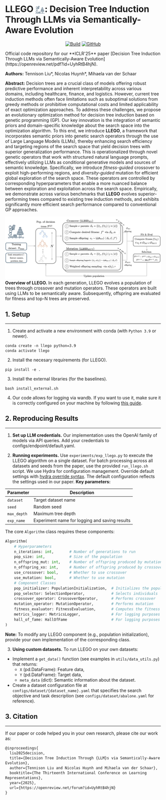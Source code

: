 # LLEGO <img src="figures/llego_man.png" alt="LLEGO" width="30" style="vertical-align:middle">: Decision Tree Induction Through LLMs via Semantically-Aware Evolution 
<p align="center">
    <a href="https://github.com/nicolashuynh/LLEGO/actions/workflows/python-app.yml/badge.svg"><img alt="Build" src="https://github.com/nicolashuynh/LLEGO/actions/workflows/python-app.yml/badge.svg"></a>
    <a href="https://github.com/nicolashuynh/LLEGO/blob/main/LICENSE"><img alt="GitHub" src="https://img.shields.io/github/license/nicolashuynh/LLEGO.svg?color=blue"></a>
</p>
Official code repository for our **ICLR'25** paper [Decision Tree Induction Through LLMs via Semantically-Aware Evolution](https://openreview.net/pdf?id=UyhRtB4hjN).

**Authors:** Tennison Liu*, Nicolas Huynh*, Mihaela van der Schaar

**Abstract:** Decision trees are a crucial class of models offering robust predictive performance and inherent interpretability across various domains, including healthcare, finance, and logistics. However, current tree induction methods often face limitations such as suboptimal solutions from greedy methods or prohibitive computational costs and limited applicability of exact optimization approaches. To address these challenges, we propose an evolutionary optimization method for decision tree induction based on genetic programming (GP). Our key innovation is the integration of semantic priors and domain-specific knowledge about the search space into the optimization algorithm. To this end, we introduce **LLEGO**, a framework that incorporates semantic priors into genetic search operators through the use of Large Language Models (LLMs), thereby enhancing search efficiency and targeting regions of the search space that yield decision trees with superior generalization performance. This is operationalized through novel genetic operators that work with structured natural language prompts, effectively utilizing LLMs as conditional generative models and sources of semantic knowledge. Specifically, we introduce *fitness-guided* crossover to exploit high-performing regions, and *diversity-guided* mutation for efficient global exploration of the search space. These operators are controlled by corresponding hyperparameters that enable a more nuanced balance between exploration and exploitation across the search space. Empirically, we demonstrate across various benchmarks that **LLEGO** evolves superior-performing trees compared to existing tree induction methods, and exhibits significantly more efficient search performance compared to conventional GP approaches.

![LLEGO Overview](./figures/method_overview.png)
**Overview of LLEGO.** In each generation, LLEGO evolves a population of trees through crossover and mutation operators. These operators are built using LLMs to be semantically aware. Subsequently, offspring are evaluated for fitness and top-N trees are preserved.

 
## 1. Setup
---

1. Create and activate a new environment with conda (with `Python 3.9` or newer).

```shell
conda create -n llego python=3.9
conda activate llego
```
2. Install the necesary requirements (for LLEGO).
```shell
pip install -e .
```

3. Install the external libraries (for the baselines).
 ```shell
bash install_external.sh
```

4. Our code allows for logging via wandb. If you want to use it, make sure it is correctly configured on your machine by following [this guide](https://docs.wandb.ai/quickstart). 


## 2. Reproducing Results
---

1. **Set up LLM credentials.** Our implementation uses the OpenAI family of models via API queries. Add your credentials to configs/endpoint/default.yaml.

2. **Running experiments.** Use `experiments/exp_llego.py` to execute the LLEGO algorithm on a single dataset. For batch processing across all datasets and seeds from the paper, use the provided `run_llego.sh` script. We use Hydra for configuration management. Override default settings with [hydra override syntax](https://hydra.cc/docs/advanced/override_grammar/basic/). The default configuration reflects the settings used in our paper. **Key parameters:**

| Parameter | Description |
|----------------|-------------|
| `dataset` | Target dataset name |
| `seed` | Random seed |
| `max_depth` | Maximum tree depth |
| `exp_name` | Experiment name for logging and saving results | 

The core `Algorithm` class requires these components:

```python
Algorithm(
    # Hyperparameters
    n_iterations: int,       # Number of generations to run
    pop_size: int,           # Size of the population
    n_offspring_mut: int,    # Number of offspring produced by mutation
    n_offspring_xo: int,     # Number of offspring produced by crossover
    use_crossover: bool,     # Whether to use crossover 
    use_mutation: bool,      # Whether to use mutation 
    # Component Classes
    pop_initializer: PopulationInitialization,  # Initializes the population
    pop_selector: SelectionOperator,            # Selects individuals 
    crossover_operator: CrossoverOperator,      # Performs crossover
    mutation_operator: MutationOperator,        # Performs mutation
    fitness_evaluator: FitnessEvaluation,       # Computes the fitness for individuals 
    metrics_logger: MetricsLogger,              # For logging purposes
    hall_of_fame: HallOfFame                    # For logging purposes
)
```
**Note:** To modify any LLEGO component (e.g., population initialization), provide your own implementation of the corresponding class.

3. **Using custom datasets.** To run LLEGO on your own datasets:
* Implement a `get_data()` function (see examples in `utils/data_utils.py`) that returns:
  * `X` (pd.DataFrame): Feature data,
  * `Y` (pd.DataFrame): Target data,
  * `meta_data` (dict): Semantic information about the dataset.
* Create a dataset configuration file at `configs/dataset/{dataset_name}.yaml` that specifies the search objective and task description (see `configs/dataset/abalone.yaml` for reference).


## 3. Citation
---

If our paper or code helped you in your own research, please cite our work as:

```
@inproceedings{
  liu2025decision,
  title={Decision Tree Induction Through {LLM}s via Semantically-Aware Evolution},
  author={Tennison Liu and Nicolas Huynh and Mihaela van der Schaar},
  booktitle={The Thirteenth International Conference on Learning Representations},
  year={2025},
  url={https://openreview.net/forum?id=UyhRtB4hjN}
}
```
